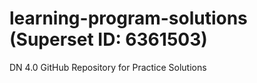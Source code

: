 # learning-program-solutions (Superset ID: 6361503)
DN 4.0 GitHub Repository for Practice Solutions
